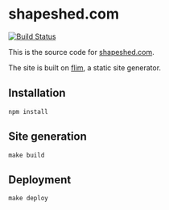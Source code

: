 # shapeshed.com 

[![Build Status](https://travis-ci.org/shapeshed/shapeshed.com.png?branch=master)](https://travis-ci.org/shapeshed/shapeshed.com)

This is the source code for [shapeshed.com](http://shapeshed.com).

The site is built on [flim](https://github.com/shapeshed/flim), a static site generator.

## Installation

    npm install

## Site generation

    make build

## Deployment

    make deploy
